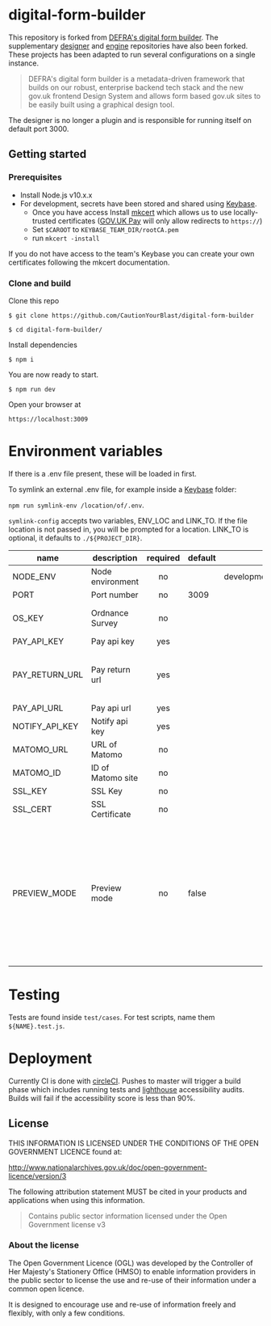 # digital-form-builder

This repository is forked from [DEFRA's digital form builder](https://github.com/DEFRA/digital-form-builder).
The supplementary [designer](https://github.com/UKForeignOffice/digital-form-builder-designer) and [engine](https://github.com/UKForeignOffice/digital-form-engine) repositories have also been forked.
These projects has been adapted to run several configurations on a single instance.


> DEFRA's digital form builder is a metadata-driven framework that builds on our robust,
enterprise backend tech stack and the new gov.uk frontend Design System and allows form based gov.uk sites to be easily
built using a graphical design tool.

The designer is no longer a plugin and is responsible for running itself on default port 3000. 

## Getting started

### Prerequisites
- Install Node.js v10.x.x
- For development, secrets have been stored and shared using [Keybase](https://keybase.io). 
  - Once you have access Install [mkcert](https://github.com/FiloSottile/mkcert) which allows us to use locally-trusted certificates ([GOV.UK Pay](https://www.payments.service.gov.uk) will only allow redirects to `https://`)
  - Set `$CAROOT` to `KEYBASE_TEAM_DIR/rootCA.pem` 
  - run `mkcert -install`
  
If you do not have access to the team's Keybase you can create your own certificates following the mkcert documentation.
  

### Clone and build

Clone this repo

`$ git clone https://github.com/CautionYourBlast/digital-form-builder`

`$ cd digital-form-builder/`


Install dependencies

`$ npm i`

You are now ready to start.

`$ npm run dev`


Open your browser at

`https://localhost:3009`


# Environment variables
If there is a .env file present, these will be loaded in first. 

To symlink an external .env file, for example inside a [Keybase](https://keybase.io) folder:

`npm run symlink-env /location/of/.env`.
 
`symlink-config` accepts two variables, ENV_LOC and LINK_TO. If the file location is not passed in, you will be prompted for a location.
 LINK_TO is optional, it defaults to `./${PROJECT_DIR}`.



| name           | description       | required | default |            valid            |             notes             |
|----------------|-------------------|:--------:|---------|:---------------------------:|:-----------------------------:|
| NODE_ENV       | Node environment  |    no    |         | development,test,production |                               |
| PORT           | Port number       |    no    | 3009    |                             |                               |
| OS_KEY         | Ordnance Survey   |    no    |         |                             | For address lookup by postcode|
| PAY_API_KEY    | Pay api key       |    yes   |         |                             |                               |
| PAY_RETURN_URL | Pay return url    |    yes   |         |                             | For GOV.UK Pay to redirect back to our service |
| PAY_API_URL    | Pay api url       |    yes   |         |                             |                               |
| NOTIFY_API_KEY | Notify api key    |    yes   |         |                             |                               |
| MATOMO_URL     | URL of Matomo     |    no    |         |                             |                               |
| MATOMO_ID      | ID of Matomo site |    no    |         |                             |                               |
| SSL_KEY        | SSL Key           |    no    |         |                             |                               |
| SSL_CERT       | SSL Certificate   |    no    |         |                             |                               |
| PREVIEW_MODE   | Preview mode      |    no    | false   |                             | This should only be used in a dev or testing environment. Setting true will allow POST requests from the designer to add or mutate forms. |

# Testing
Tests are found inside `test/cases`. For test scripts, name them `${NAME}.test.js`. 

# Deployment
Currently CI is done with [circleCI](https://circleci.com). Pushes to master
will trigger a build phase which includes running tests and [lighthouse](https://developers.google.com/web/tools/lighthouse)
accessibility audits. Builds will fail if the accessibility score is less than 90%. 

## License

THIS INFORMATION IS LICENSED UNDER THE CONDITIONS OF THE OPEN GOVERNMENT LICENCE found at:

http://www.nationalarchives.gov.uk/doc/open-government-licence/version/3

The following attribution statement MUST be cited in your products and applications when using this information.

> Contains public sector information licensed under the Open Government license v3

### About the license

The Open Government Licence (OGL) was developed by the Controller of Her Majesty's Stationery Office (HMSO) to enable information providers in the public sector to license the use and re-use of their information under a common open licence.

It is designed to encourage use and re-use of information freely and flexibly, with only a few conditions.

